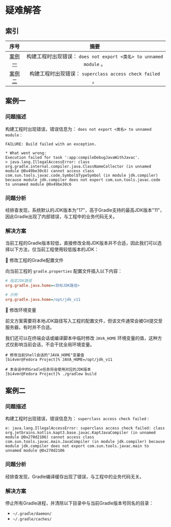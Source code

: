 
# 疑难解答
## 索引

<div align="center">

|       序号        |                                摘要                                |
| :---------------: | :----------------------------------------------------------------: |
| [案例一](#案例一) | 构建工程时出现错误： `does not export <类名> to unnamed module` 。 |
| [案例二](#案例二) |      构建工程时出现错误： `superclass access check failed` 。      |

</div>

## 案例一
### 问题描述
构建工程时出现错误，错误信息为： `does not export <类名> to unnamed module` :

```text
FAILURE: Build failed with an exception.

* What went wrong:
Execution failed for task ':app:compileDebugJavaWithJavac'.
> java.lang.IllegalAccessError: class org.gradle.internal.compiler.java.ClassNameCollector (in unnamed module @0x49be30c6) cannot access class com.sun.tools.javac.code.Symbol$TypeSymbol (in module jdk.compiler) because module jdk.compiler does not export com.sun.tools.javac.code to unnamed module @0x49be30c6
```

### 问题分析
经排查发现，系统默认的JDK版本为"17"，高于Gradle支持的最高JDK版本"11"，因此Gradle出现了内部错误，与工程中的业务代码无关。

### 解决方案
当前工程的Gradle版本较低，直接修改全局JDK版本并不合适，因此我们可以选择以下方法，仅当前工程使用较低版本的JDK：

🔷 修改工程的Gradle配置文件

向当前工程的 `gradle.properties` 配置文件插入以下内容：

```ini
# 指定JDK路径
org.gradle.java.home=<目标JDK路径>

# 示例
org.gradle.java.home=/opt/jdk_v11
```

🔷 修改环境变量

前文方案需要将本地JDK路径写入工程的配置文件，但该文件通常会被Git提交至服务器，有时并不合适。

我们还可以在终端会话或编译脚本中临时修改 `JAVA_HOME` 环境变量的值，这种方式仅影响当前会话，不会干扰全局环境变量。

```text
# 修改当前Shell会话的"JAVA_HOME"变量值
[bi4vmr@Fedora Project]% JAVA_HOME=/opt/jdk_v11

# 本会话中的Gradle任务将会使用对应的JDK版本
[bi4vmr@Fedora Project]% ./gradlew build
```

## 案例二
### 问题描述
构建工程时出现错误，错误信息为： `superclass access check failed` :

```text
e: java.lang.IllegalAccessError: superclass access check failed: class org.jetbrains.kotlin.kapt3.base.javac.KaptJavaCompiler (in unnamed module @0x270d2106) cannot access class com.sun.tools.javac.main.JavaCompiler (in module jdk.compiler) because module jdk.compiler does not export com.sun.tools.javac.main to unnamed module @0x270d2106
```

### 问题分析
经排查发现，Gradle编译缓存出现了错误，与工程中的业务代码无关。

### 解决方案
停止所有Gradle进程，并清除以下目录中与当前Gradle版本号同名的目录：

- `~/.gradle/daemon/`
- `~/.gradle/caches/`
